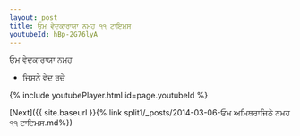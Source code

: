 ```yaml
---
layout: post
title: ਓਮ ਵੇਦਕਾਰਾਯਾ ਨਮਹ ੧੧ ਟਾਇਮਸ
youtubeId: hBp-2G76lyA
---
```

 
 
 ਓਮ ਵੇਦਕਾਰਾਯਾ ਨਮਹ  
 
 -  ਜਿਸਨੇ ਵੇਦ ਰਚੇ 
 
  
 
  
 
 
 
 
 
 


{% include youtubePlayer.html id=page.youtubeId %}
 
[Next]({{ site.baseurl }}{% link  split1/_posts/2014-03-06-ਓਮ ਅਮਿਥਰਾਜਿਠੇ ਨਮਹ ੧੧ ਟਾਇਮਸ.md%})
 
